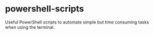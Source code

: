 # powershell-scripts
Useful PowerShell scripts to automate simple but time consuming tasks when using the terminal.
